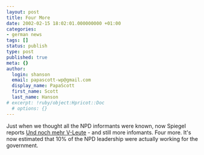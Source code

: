 ```yaml
---
layout: post
title: Four More
date: 2002-02-15 18:02:01.000000000 +01:00
categories:
- german news
tags: []
status: publish
type: post
published: true
meta: {}
author:
  login: shanson
  email: papascott-wp@gmail.com
  display_name: PapaScott
  first_name: Scott
  last_name: Hanson
# excerpt: !ruby/object:Hpricot::Doc
  # options: {}
---
```

<p>Just when we thought all the NPD informants were known, now Spiegel reports <a href="http://www.spiegel.de/politik/deutschland/0,1518,182412,00.html">Und noch mehr V-Leute</a> - and still more infomants. Four more. It's now estimated that 10% of the NPD leadership were actually working for the government.</p>
